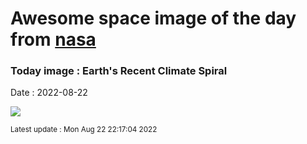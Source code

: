 
# Awesome space image of the day from [nasa](https://api.nasa.gov/)

### Today image : Earth's Recent Climate Spiral

Date : 2022-08-22


![](https://www.youtube.com/embed/ACaPI2M4GyU?rel=0)

<small>Latest update : Mon Aug 22 22:17:04 2022</small>


